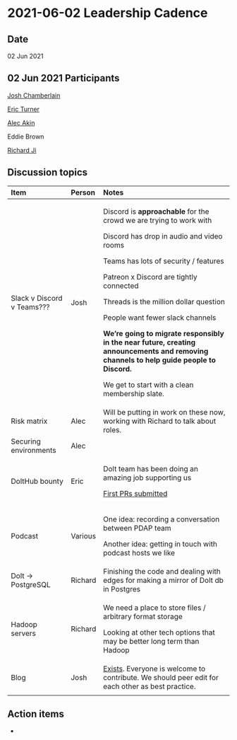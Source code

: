 # 2021-06-02 Leadership Cadence

## Date <a id="id-2021-06-02LeadershipCadence-Date"></a>

02 Jun 2021

## 02 Jun 2021 Participants <a id="id-2021-06-02LeadershipCadence-Participants"></a>

 [Josh Chamberlain](https://pdap.atlassian.net/wiki/people/6068f9e790e3950069fbaaf4?ref=confluence)

[Eric Turner](https://pdap.atlassian.net/wiki/people/6069da262b469c007014d7fa?ref=confluence)

[Alec Akin](https://pdap.atlassian.net/wiki/people/60319bf02a42cc0069af9ac8?ref=confluence)

Eddie Brown

[Richard Ji](https://pdap.atlassian.net/wiki/people/5f8f95be0e068b00766b6903?ref=confluence)

## Discussion topics <a id="id-2021-06-02LeadershipCadence-Discussiontopics"></a>

<table>
  <thead>
    <tr>
      <th style="text-align:left"><b>Item</b>
      </th>
      <th style="text-align:left"><b>Person</b>
      </th>
      <th style="text-align:left"><b>Notes</b>
      </th>
    </tr>
  </thead>
  <tbody>
    <tr>
      <td style="text-align:left">Slack v Discord v Teams???</td>
      <td style="text-align:left">Josh</td>
      <td style="text-align:left">
        <p>Discord is <b>approachable</b> for the crowd we are trying to work with</p>
        <p>Discord has drop in audio and video rooms</p>
        <p>Teams has lots of security / features</p>
        <p>Patreon x Discord are tightly connected</p>
        <p>Threads is the million dollar question</p>
        <p>People want fewer slack channels</p>
        <p><b>We&#x2019;re going to migrate responsibly in the near future, creating announcements and removing channels to help guide people to Discord.</b>
        </p>
        <p>We get to start with a clean membership slate.</p>
      </td>
    </tr>
    <tr>
      <td style="text-align:left">Risk matrix</td>
      <td style="text-align:left">Alec</td>
      <td style="text-align:left">Will be putting in work on these now, working with Richard to talk about
        roles.</td>
    </tr>
    <tr>
      <td style="text-align:left">Securing environments</td>
      <td style="text-align:left">Alec</td>
      <td style="text-align:left"></td>
    </tr>
    <tr>
      <td style="text-align:left">DoltHub bounty</td>
      <td style="text-align:left">Eric</td>
      <td style="text-align:left">
        <p>Dolt team has been doing an amazing job supporting us</p>
        <p><a href="https://www.dolthub.com/repositories/pdap/datasets/pulls">First PRs submitted</a>
        </p>
      </td>
    </tr>
    <tr>
      <td style="text-align:left">Podcast</td>
      <td style="text-align:left">Various</td>
      <td style="text-align:left">
        <p>One idea: recording a conversation between PDAP team</p>
        <p>Another idea: getting in touch with podcast hosts we like</p>
      </td>
    </tr>
    <tr>
      <td style="text-align:left">Dolt &#x2192; PostgreSQL</td>
      <td style="text-align:left">Richard</td>
      <td style="text-align:left">Finishing the code and dealing with edges for making a mirror of Dolt
        db in Postgres</td>
    </tr>
    <tr>
      <td style="text-align:left">Hadoop servers</td>
      <td style="text-align:left">Richard</td>
      <td style="text-align:left">
        <p>We need a place to store files / arbitrary format storage</p>
        <p>Looking at other tech options that may be better long term than Hadoop</p>
      </td>
    </tr>
    <tr>
      <td style="text-align:left">Blog</td>
      <td style="text-align:left">Josh</td>
      <td style="text-align:left"><a href="https://docs.pdap.io/updates/blog">Exists</a>. Everyone is welcome
        to contribute. We should peer edit for each other as best practice.</td>
    </tr>
    <tr>
      <td style="text-align:left"></td>
      <td style="text-align:left"></td>
      <td style="text-align:left"></td>
    </tr>
  </tbody>
</table>

## Action items <a id="id-2021-06-02LeadershipCadence-Actionitems"></a>

* 
